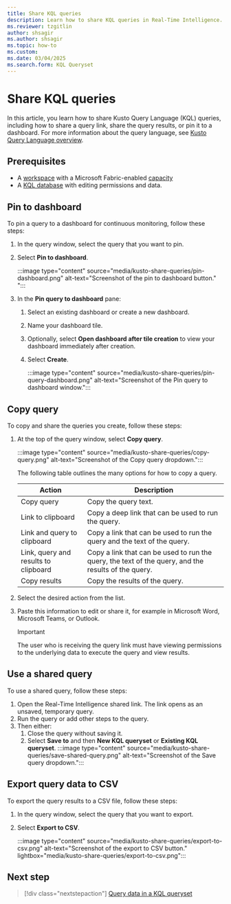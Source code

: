 ```yaml
---
title: Share KQL queries
description: Learn how to share KQL queries in Real-Time Intelligence.
ms.reviewer: tzgitlin
author: shsagir
ms.author: shsagir
ms.topic: how-to
ms.custom:
ms.date: 03/04/2025
ms.search.form: KQL Queryset
---
```

# Share KQL queries

In this article, you learn how to share Kusto Query Language (KQL) queries, including how to share a query link, share the query results, or pin it to a dashboard. For more information about the query language, see [Kusto Query Language overview](/azure/data-explorer/kusto/query/index?context=/fabric/context/context).

## Prerequisites

* A [workspace](../fundamentals/create-workspaces.md) with a Microsoft Fabric-enabled [capacity](../enterprise/licenses.md#capacity)
* A [KQL database](create-database.md) with editing permissions and data.

## Pin to dashboard

To pin a query to a dashboard for continuous monitoring, follow these steps:

1. In the query window, select the query that you want to pin.

1. Select **Pin to dashboard**.

    :::image type="content" source="media/kusto-share-queries/pin-dashboard.png" alt-text="Screenshot of the pin to dashboard button."  ":::

1. In the **Pin query to dashboard** pane:
    1. Select an existing dashboard or create a new dashboard.
    1. Name your dashboard tile.
    1. Optionally, select **Open dashboard after tile creation** to view your dashboard immediately after creation.
    1. Select **Create**.

        :::image type="content" source="media/kusto-share-queries/pin-query-dashboard.png" alt-text="Screenshot of the Pin query to dashboard window.":::

## Copy query

To copy and share the queries you create, follow these steps:

1. At the top of the query window, select **Copy query**.

    :::image type="content" source="media/kusto-share-queries/copy-query.png" alt-text="Screenshot of the Copy query dropdown.":::

    The following table outlines the many options for how to copy a query.

    |Action|Description|
    |--|--|
    |Copy query | Copy the query text.|
    |Link to clipboard|Copy a deep link that can be used to run the query.|
    |Link and query to clipboard|Copy a link that can be used to run the query and the text of the query.|
    |Link, query and results to clipboard|Copy a link that can be used to run the query, the text of the query, and the results of the query.|
    |Copy results|Copy the results of the query.|

1. Select the desired action from the list.
1. Paste this information to edit or share it, for example in Microsoft Word, Microsoft Teams, or Outlook.

    > [!IMPORTANT]
    > The user who is receiving the query link must have viewing permissions to the underlying data to execute the query and view results.

## Use a shared query

To use a shared query, follow these steps:

1. Open the Real-Time Intelligence shared link. The link opens as an unsaved, temporary query.
1. Run the query or add other steps to the query.
1. Then either:
    1. Close the query without saving it.
    1. Select **Save to** and then **New KQL queryset** or **Existing KQL queryset**.
    :::image type="content" source="media/kusto-share-queries/save-shared-query.png" alt-text="Screenshot of the Save query dropdown.":::

## Export query data to CSV

To export the query results to a CSV file, follow these steps:

1. In the query window, select the query that you want to export.

1. Select **Export to CSV**.

    :::image type="content" source="media/kusto-share-queries/export-to-csv.png" alt-text="Screenshot of the export to CSV button." lightbox="media/kusto-share-queries/export-to-csv.png":::

## Next step

> [!div class="nextstepaction"]
> [Query data in a KQL queryset](kusto-query-set.md)
